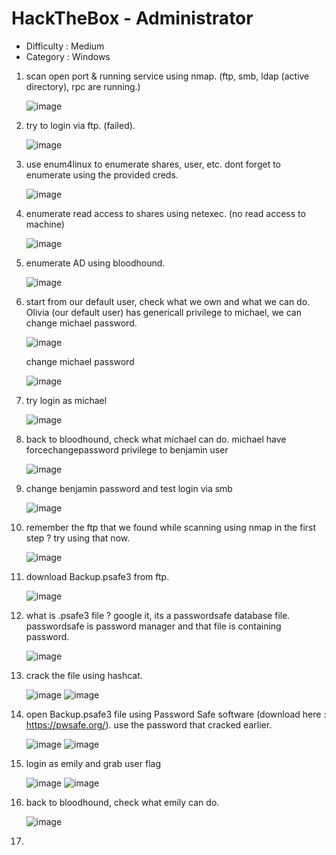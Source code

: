 # HackTheBox - Administrator
- Difficulty : Medium
- Category : Windows

1. scan open port & running service using nmap. (ftp, smb, ldap (active directory), rpc are running.)
   
   ![image](https://github.com/user-attachments/assets/f6150363-2322-4dd1-859b-d7beaed66720)


2. try to login via ftp. (failed).
   
   ![image](https://github.com/user-attachments/assets/5573f8a3-4055-4a94-b233-d595baf09b17)


3. use enum4linux to enumerate shares, user, etc. dont forget to enumerate using the provided creds.

   ![image](https://github.com/user-attachments/assets/d98ca7c4-234e-424a-baf1-e3aa0493656a)


4. enumerate read access to shares using netexec. (no read access to machine)

   ![image](https://github.com/user-attachments/assets/ac6dd418-65f5-4399-8844-c069cca7d88f)


5. enumerate AD using bloodhound.
   
   ![image](https://github.com/user-attachments/assets/72b1602a-112c-4039-897d-7ccc5099a171)


6. start from our default user, check what we own and what we can do. Olivia (our default user) has genericall privilege to michael, we can change michael password.
   
   ![image](https://github.com/user-attachments/assets/598d0007-68b0-4d2a-81a9-9b1bbb656b3a)

   change michael password

   ![image](https://github.com/user-attachments/assets/4b71fca2-9d07-4d00-9228-61721a6280d7)
   

8. try login as michael

   ![image](https://github.com/user-attachments/assets/90cb5c11-45dd-4087-986b-6a07f0f6958e)
   

9. back to bloodhound, check what michael can do. michael have forcechangepassword privilege to benjamin user
   
   ![image](https://github.com/user-attachments/assets/99fbf291-69b8-4dc4-a26e-d79d78173467)
   

10. change benjamin password and test login via smb
    
    ![image](https://github.com/user-attachments/assets/8507eb7a-a7ca-488a-ba83-2ef417d72975)
    

11. remember the ftp that we found while scanning using nmap in the first step ? try using that now.
    
    ![image](https://github.com/user-attachments/assets/5dc93d30-6534-4fcf-8705-58b31fd4b032)

12. download Backup.psafe3 from ftp.
    
    ![image](https://github.com/user-attachments/assets/ce06746d-3c0c-4f80-9253-67c000213146)

13. what is .psafe3 file ? google it, its a passwordsafe database file. passwordsafe is password manager and that file is containing password.
    
    ![image](https://github.com/user-attachments/assets/24cd427f-125d-4150-8de7-9422ea5f4712)

14. crack the file using hashcat.

    ![image](https://github.com/user-attachments/assets/42cbbe7c-654e-427d-baa8-f2c73c9eabf5)
    ![image](https://github.com/user-attachments/assets/fabe6c60-544c-41a5-ae8f-534def586eb5)

15. open Backup.psafe3 file using Password Safe software (download here : https://pwsafe.org/). use the password that cracked earlier.

    ![image](https://github.com/user-attachments/assets/2d42a449-3a38-4de9-aa9d-e32f3fe4b6e0)
    ![image](https://github.com/user-attachments/assets/e06d75d3-6182-4297-8a98-2bfb01a9f3b0)

16. login as emily and grab user flag

    ![image](https://github.com/user-attachments/assets/889158a0-299f-4ebf-985b-5288a4553dbd)
    ![image](https://github.com/user-attachments/assets/e2bd5e45-053d-4616-a922-23f2b2867f7a)


18. back to bloodhound, check what emily can do.
    
    ![image](https://github.com/user-attachments/assets/bbf27222-d42f-4b41-aaec-53c36495c971)

19. 
